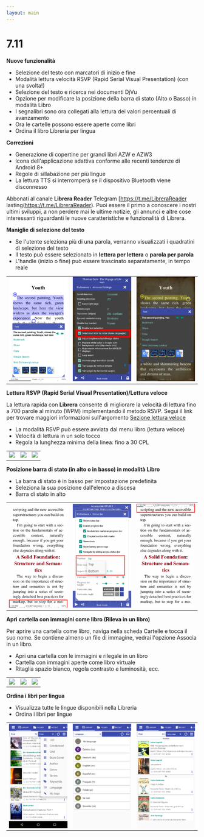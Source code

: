 ```yaml
---
layout: main
---
```


# 7.11

**Nuove funzionalità**

* Selezione del testo con marcatori di inizio e fine
* Modalità lettura velocità RSVP (Rapid Serial Visual Presentation) (con una svolta!)
* Selezione del testo e ricerca nei documenti DjVu
* Opzione per modificare la posizione della barra di stato (Alto o Basso) in modalità Libro
* I segnalibri sono ora collegati alla lettura dei valori percentuali di avanzamento
* Ora le cartelle possono essere aperte come libri
* Ordina il libro Libreria per lingua

**Correzioni**

* Generazione di copertine per grandi libri AZW e AZW3
* Icona dell'applicazione adattiva conforme alle recenti tendenze di Android 8+
* Regole di sillabazione per più lingue
* La lettura TTS si interromperà se il dispositivo Bluetooth viene disconnesso

Abbonati al canale **Librera Reader** Telegram [https://t.me/LibreraReader lasting(https://t.me/LibreraReader). Puoi essere il primo a conoscere i nostri ultimi sviluppi, a non perdere mai le ultime notizie, gli annunci e altre cose interessanti riguardanti le nuove caratteristiche e funzionalità di Librera.

**Maniglie di selezione del testo**

* Se l'utente seleziona più di una parola, verranno visualizzati i quadratini di selezione del testo
* Il testo può essere selezionato in **lettera per lettera** o **parola per parola**
* L'handle (inizio o fine) può essere trascinato separatamente, in tempo reale

||||
|-|-|-|
|![](4.png)|![](5.png)|![](6.png)|

**Lettura RSVP (Rapid Serial Visual Presentation)/Lettura veloce**

La lettura rapida con **Librera** consente di migliorare la velocità di lettura fino a 700 parole al minuto (WPM) implementando il metodo RSVP.
Segui il link per trovare maggiori informazioni sull'argomento [Sezione lettura veloce](/manual/Rapid-Serial-Visual-Presentation/it)

* La modalità RSVP può essere avviata dal menu libro (lettura veloce)
* Velocità di lettura in un solo tocco
* Regola la lunghezza minima della linea: fino a 30 CPL

||||
|-|-|-|
|![](/manual/Rapid-Serial-Visual-Presentation/1.png)|![](/manual/Rapid-Serial-Visual-Presentation/2.png)|![](/manual/Rapid-Serial-Visual-Presentation/3.png)|

**Posizione barra di stato (in alto o in basso) in modalità Libro**

* La barra di stato è in basso per impostazione predefinita
* Seleziona la sua posizione dall'elenco a discesa
* Barra di stato in alto

||||
|-|-|-|
|![](1.png)|![](2.png)|![](3.png)|

**Apri cartella con immagini come libro (Rileva in un libro)**

Per aprire una cartella come libro, naviga nella scheda Cartelle e tocca il suo nome. Se contiene almeno un file di immagine, vedrai l'opzione Associa in un libro.

* Apri una cartella con le immagini e rilegale in un libro
* Cartella con immagini aperte come libro virtuale
* Ritaglia spazio bianco, regola contrasto e luminosità, ecc.

||||
|-|-|-|
|![](/manual/Open-Folder-With-Images-As-A-Book/1.png)|![](/manual/Open-Folder-With-Images-As-A-Book/2.png)|![](/manual/Open-Folder-With-Images-As-A-Book/3.png)|

**Ordina i libri per lingua**

* Visualizza tutte le lingue disponibili nella Libreria
* Ordina i libri per lingue

||||
|-|-|-|
|![](7.png)|![](8.png)|![](9.png)|


